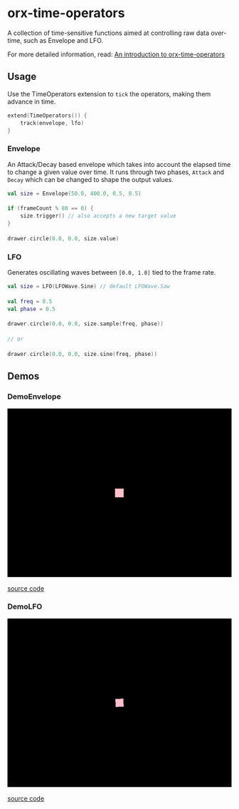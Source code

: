 # orx-time-operators

A collection of time-sensitive functions aimed at controlling raw data over-time, 
such as Envelope and LFO.

For more detailed information, read: [An introduction to orx-time-operators](https://openrndr.discourse.group/t/an-introduction-to-orx-time-operators/108)

## Usage

Use the TimeOperators extension to `tick` the operators, making them advance in time.

```kotlin
extend(TimeOperators()) {
    track(envelope, lfo)
}
```

### Envelope

An Attack/Decay based envelope which takes into account the elapsed time to change a given value over time. It runs through two phases, `Attack` and `Decay` which can be changed to shape the output values.

```kotlin
val size = Envelope(50.0, 400.0, 0.5, 0.5)

if (frameCount % 80 == 0) {
    size.trigger() // also accepts a new target value
}

drawer.circle(0.0, 0.0, size.value)
```

### LFO

Generates oscillating waves between `[0.0, 1.0]` tied to the frame rate.

```kotlin
val size = LFO(LFOWave.Sine) // default LFOWave.Saw

val freq = 0.5
val phase = 0.5

drawer.circle(0.0, 0.0, size.sample(freq, phase))

// or

drawer.circle(0.0, 0.0, size.sine(freq, phase))
```


<!-- __demos__ >
# Demos
[DemoEnvelopeKt](src/demo/kotlin/DemoEnvelopeKt.kt
![DemoEnvelopeKt](https://github.com/openrndr/orx/blob/media/orx-time-operators/images/DemoEnvelopeKt.png
[DemoLFOKt](src/demo/kotlin/DemoLFOKt.kt
![DemoLFOKt](https://github.com/openrndr/orx/blob/media/orx-time-operators/images/DemoLFOKt.png
<!-- __demos__ -->
## Demos
### DemoEnvelope



![DemoEnvelopeKt](https://raw.githubusercontent.com/openrndr/orx/media/orx-time-operators/images/DemoEnvelopeKt.png)

[source code](src/demo/kotlin/DemoEnvelope.kt)

### DemoLFO



![DemoLFOKt](https://raw.githubusercontent.com/openrndr/orx/media/orx-time-operators/images/DemoLFOKt.png)

[source code](src/demo/kotlin/DemoLFO.kt)
